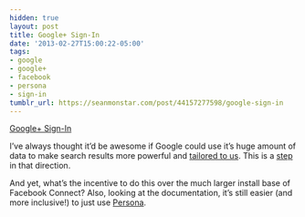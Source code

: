 ```yaml
---
hidden: true
layout: post
title: Google+ Sign-In
date: '2013-02-27T15:00:22-05:00'
tags:
- google
- google+
- facebook
- persona
- sign-in
tumblr_url: https://seanmonstar.com/post/44157277598/google-sign-in
---
```

[Google+ Sign-In](https://developers.google.com/+/)  

I’ve always thought it’d be awesome if Google could use it’s huge amount of data to make search results more powerful and [tailored to us](http://seanmonstar.com/blog/personalizing-search/). This is a [step](http://googleplusplatform.blogspot.com/2013/02/google-plus-sign-in.html) in that direction.

And yet, what’s the incentive to do this over the much larger install base of Facebook Connect? Also, looking at the documentation, it’s still easier (and more inclusive!) to just use [Persona](https://login.persona.org).

